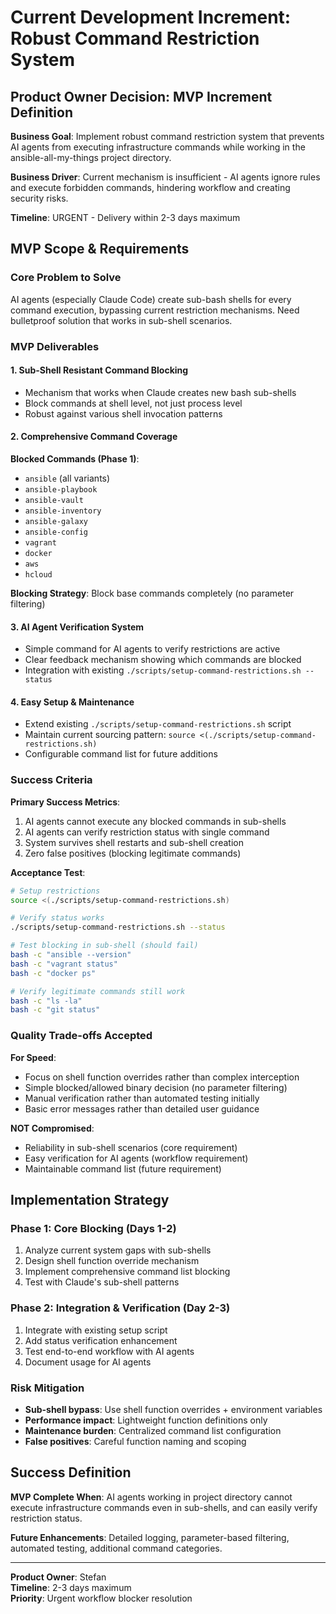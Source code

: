 # Current Development Increment: Robust Command Restriction System

## Product Owner Decision: MVP Increment Definition

**Business Goal**: Implement robust command restriction system that prevents AI agents from executing infrastructure commands while working in the ansible-all-my-things project directory.

**Business Driver**: Current mechanism is insufficient - AI agents ignore rules and execute forbidden commands, hindering workflow and creating security risks.

**Timeline**: URGENT - Delivery within 2-3 days maximum

## MVP Scope & Requirements

### Core Problem to Solve
AI agents (especially Claude Code) create sub-bash shells for every command execution, bypassing current restriction mechanisms. Need bulletproof solution that works in sub-shell scenarios.

### MVP Deliverables

#### 1. Sub-Shell Resistant Command Blocking
- Mechanism that works when Claude creates new bash sub-shells
- Block commands at shell level, not just process level
- Robust against various shell invocation patterns

#### 2. Comprehensive Command Coverage
**Blocked Commands (Phase 1)**:
- `ansible` (all variants)
- `ansible-playbook`
- `ansible-vault` 
- `ansible-inventory`
- `ansible-galaxy`
- `ansible-config`
- `vagrant`
- `docker`
- `aws`
- `hcloud`

**Blocking Strategy**: Block base commands completely (no parameter filtering)

#### 3. AI Agent Verification System
- Simple command for AI agents to verify restrictions are active
- Clear feedback mechanism showing which commands are blocked
- Integration with existing `./scripts/setup-command-restrictions.sh --status`

#### 4. Easy Setup & Maintenance
- Extend existing `./scripts/setup-command-restrictions.sh` script
- Maintain current sourcing pattern: `source <(./scripts/setup-command-restrictions.sh)`
- Configurable command list for future additions

### Success Criteria

**Primary Success Metrics**:
1. AI agents cannot execute any blocked commands in sub-shells
2. AI agents can verify restriction status with single command
3. System survives shell restarts and sub-shell creation
4. Zero false positives (blocking legitimate commands)

**Acceptance Test**:
```bash
# Setup restrictions
source <(./scripts/setup-command-restrictions.sh)

# Verify status works
./scripts/setup-command-restrictions.sh --status

# Test blocking in sub-shell (should fail)
bash -c "ansible --version"
bash -c "vagrant status"
bash -c "docker ps"

# Verify legitimate commands still work
bash -c "ls -la"
bash -c "git status"
```

### Quality Trade-offs Accepted

**For Speed**:
- Focus on shell function overrides rather than complex interception
- Simple blocked/allowed binary decision (no parameter filtering)
- Manual verification rather than automated testing initially
- Basic error messages rather than detailed user guidance

**NOT Compromised**:
- Reliability in sub-shell scenarios (core requirement)
- Easy verification for AI agents (workflow requirement)
- Maintainable command list (future requirement)

## Implementation Strategy

### Phase 1: Core Blocking (Days 1-2)
1. Analyze current system gaps with sub-shells
2. Design shell function override mechanism
3. Implement comprehensive command list blocking
4. Test with Claude's sub-shell patterns

### Phase 2: Integration & Verification (Day 2-3)
1. Integrate with existing setup script
2. Add status verification enhancement
3. Test end-to-end workflow with AI agents
4. Document usage for AI agents

### Risk Mitigation
- **Sub-shell bypass**: Use shell function overrides + environment variables
- **Performance impact**: Lightweight function definitions only
- **Maintenance burden**: Centralized command list configuration
- **False positives**: Careful function naming and scoping

## Success Definition
**MVP Complete When**: AI agents working in project directory cannot execute infrastructure commands even in sub-shells, and can easily verify restriction status.

**Future Enhancements**: Detailed logging, parameter-based filtering, automated testing, additional command categories.

---
**Product Owner**: Stefan  
**Timeline**: 2-3 days maximum  
**Priority**: Urgent workflow blocker resolution